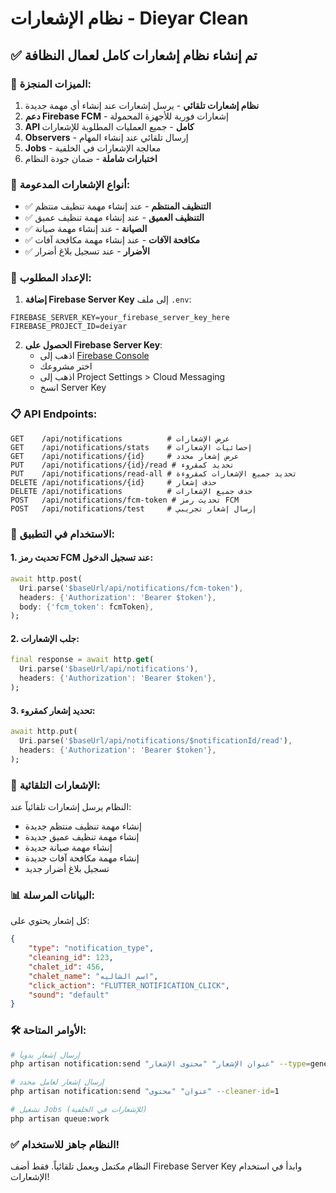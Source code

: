 # نظام الإشعارات - Dieyar Clean

## ✅ تم إنشاء نظام إشعارات كامل لعمال النظافة

### 🎯 الميزات المنجزة:

1. **نظام إشعارات تلقائي** - يرسل إشعارات عند إنشاء أي مهمة جديدة
2. **دعم Firebase FCM** - إشعارات فورية للأجهزة المحمولة
3. **API كامل** - جميع العمليات المطلوبة للإشعارات
4. **Observers** - إرسال تلقائي عند إنشاء المهام
5. **Jobs** - معالجة الإشعارات في الخلفية
6. **اختبارات شاملة** - ضمان جودة النظام

### 📱 أنواع الإشعارات المدعومة:

- ✅ **التنظيف المنتظم** - عند إنشاء مهمة تنظيف منتظم
- ✅ **التنظيف العميق** - عند إنشاء مهمة تنظيف عميق  
- ✅ **الصيانة** - عند إنشاء مهمة صيانة
- ✅ **مكافحة الآفات** - عند إنشاء مهمة مكافحة آفات
- ✅ **الأضرار** - عند تسجيل بلاغ أضرار

### 🔧 الإعداد المطلوب:

1. **إضافة Firebase Server Key** إلى ملف `.env`:
```env
FIREBASE_SERVER_KEY=your_firebase_server_key_here
FIREBASE_PROJECT_ID=deiyar
```

2. **الحصول على Firebase Server Key**:
   - اذهب إلى [Firebase Console](https://console.firebase.google.com/)
   - اختر مشروعك
   - اذهب إلى Project Settings > Cloud Messaging
   - انسخ Server Key

### 📋 API Endpoints:

```
GET    /api/notifications          # عرض الإشعارات
GET    /api/notifications/stats    # إحصائيات الإشعارات  
GET    /api/notifications/{id}     # عرض إشعار محدد
PUT    /api/notifications/{id}/read # تحديد كمقروء
PUT    /api/notifications/read-all # تحديد جميع الإشعارات كمقروءة
DELETE /api/notifications/{id}     # حذف إشعار
DELETE /api/notifications          # حذف جميع الإشعارات
POST   /api/notifications/fcm-token # تحديث رمز FCM
POST   /api/notifications/test     # إرسال إشعار تجريبي
```

### 🚀 الاستخدام في التطبيق:

#### 1. تحديث رمز FCM عند تسجيل الدخول:
```dart
await http.post(
  Uri.parse('$baseUrl/api/notifications/fcm-token'),
  headers: {'Authorization': 'Bearer $token'},
  body: {'fcm_token': fcmToken},
);
```

#### 2. جلب الإشعارات:
```dart
final response = await http.get(
  Uri.parse('$baseUrl/api/notifications'),
  headers: {'Authorization': 'Bearer $token'},
);
```

#### 3. تحديد إشعار كمقروء:
```dart
await http.put(
  Uri.parse('$baseUrl/api/notifications/$notificationId/read'),
  headers: {'Authorization': 'Bearer $token'},
);
```

### 🎯 الإشعارات التلقائية:

النظام يرسل إشعارات تلقائياً عند:
- إنشاء مهمة تنظيف منتظم جديدة
- إنشاء مهمة تنظيف عميق جديدة  
- إنشاء مهمة صيانة جديدة
- إنشاء مهمة مكافحة آفات جديدة
- تسجيل بلاغ أضرار جديد

### 📊 البيانات المرسلة:

كل إشعار يحتوي على:
```json
{
    "type": "notification_type",
    "cleaning_id": 123,
    "chalet_id": 456, 
    "chalet_name": "اسم الشاليه",
    "click_action": "FLUTTER_NOTIFICATION_CLICK",
    "sound": "default"
}
```

### 🛠️ الأوامر المتاحة:

```bash
# إرسال إشعار يدوياً
php artisan notification:send "عنوان الإشعار" "محتوى الإشعار" --type=general

# إرسال إشعار لعامل محدد
php artisan notification:send "عنوان" "محتوى" --cleaner-id=1

# تشغيل Jobs (للإشعارات في الخلفية)
php artisan queue:work
```

### ✅ النظام جاهز للاستخدام!

النظام مكتمل ويعمل تلقائياً. فقط أضف Firebase Server Key وابدأ في استخدام الإشعارات!

